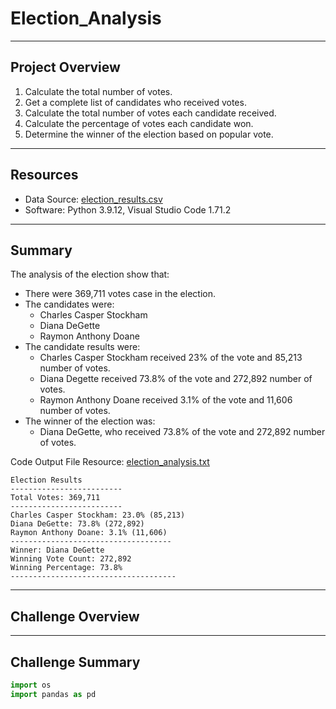 # Election_Analysis
---
## Project Overview
1. Calculate the total number of votes.
2. Get a complete list of candidates who received votes.
3. Calculate the total number of votes each candidate received.
4. Calculate the percentage of votes each candidate won.
5. Determine the winner of the election based on popular vote.
---
## Resources
- Data Source: [election_results.csv](Resources/election_results.csv)
- Software: Python 3.9.12, Visual Studio Code 1.71.2
---
## Summary
The analysis of the election show that: 
- There were 369,711 votes case in the election.
- The candidates were:
    - Charles Casper Stockham
    - Diana DeGette
    - Raymon Anthony Doane
- The candidate results were:
    - Charles Casper Stockham received 23% of the vote and 85,213 number of votes.
    - Diana Degette received 73.8% of the vote and 272,892 number of votes.
    - Raymon Anthony Doane received 3.1% of the vote and 11,606 number of votes.
- The winner of the election was:
    - Diana DeGette, who received 73.8% of the vote and 272,892 number of votes.

Code Output
File Resource: [election_analysis.txt](Resources/election_results.csv)
```
Election Results
-------------------------
Total Votes: 369,711
-------------------------
Charles Casper Stockham: 23.0% (85,213)
Diana DeGette: 73.8% (272,892)
Raymon Anthony Doane: 3.1% (11,606)
------------------------------------
Winner: Diana DeGette
Winning Vote Count: 272,892
Winning Percentage: 73.8%
-------------------------------------
```

---
## Challenge Overview


---
## Challenge Summary



``` python
import os
import pandas as pd 

```
